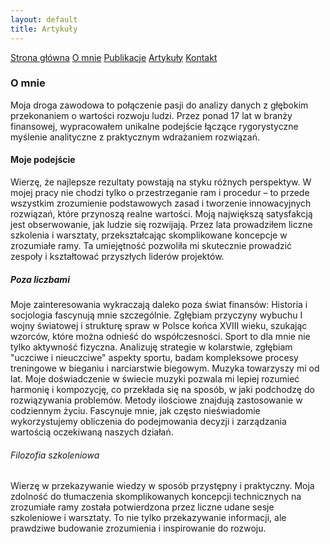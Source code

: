 ```yaml
---
layout: default
title: Artykuły
---
```

<div id="myMenu">
  <a href="/" class="menu-option">Strona główna</a>
  <a href="/about" class="menu-option">O mnie</a>
  <a href="/publications" class="menu-option">Publikacje</a>
  <a href="/articles" class="menu-option">Artykuły</a>
  <a href="/contact" class="menu-option">Kontakt</a>
</div>

<div class="square"></div>
<div class="square1"></div>
<div class="square2"></div>
<div class="square-big"></div>

### O mnie
Moja droga zawodowa to połączenie pasji do analizy danych z głębokim przekonaniem o wartości rozwoju ludzi. Przez ponad 17 lat w branży finansowej, wypracowałem unikalne podejście łączące rygorystyczne myślenie analityczne z praktycznym wdrażaniem rozwiązań.
#### Moje podejście
Wierzę, że najlepsze rezultaty powstają na styku różnych perspektyw. W mojej pracy nie chodzi tylko o przestrzeganie ram i procedur – to przede wszystkim zrozumienie podstawowych zasad i tworzenie innowacyjnych rozwiązań, które przynoszą realne wartości.
Moją największą satysfakcją jest obserwowanie, jak ludzie się rozwijają. Przez lata prowadziłem liczne szkolenia i warsztaty, przekształcając skomplikowane koncepcje w zrozumiałe ramy. Ta umiejętność pozwoliła mi skutecznie prowadzić zespoły i kształtować przyszłych liderów projektów.
##### Poza liczbami
Moje zainteresowania wykraczają daleko poza świat finansów:
Historia i socjologia fascynują mnie szczególnie. Zgłębiam przyczyny wybuchu I wojny światowej i strukturę spraw w Polsce końca XVIII wieku, szukając wzorców, które można odnieść do współczesności.
Sport to dla mnie nie tylko aktywność fizyczna. Analizuję strategie w kolarstwie, zgłębiam "uczciwe i nieuczciwe" aspekty sportu, badam kompleksowe procesy treningowe w bieganiu i narciarstwie biegowym.
Muzyka towarzyszy mi od lat. Moje doświadczenie w świecie muzyki pozwala mi lepiej rozumieć harmonię i kompozycję, co przekłada się na sposób, w jaki podchodzę do rozwiązywania problemów.
Metody ilościowe znajdują zastosowanie w codziennym życiu. Fascynuje mnie, jak często nieświadomie wykorzystujemy obliczenia do podejmowania decyzji i zarządzania wartością oczekiwaną naszych działań.
###### Filozofia szkoleniowa
Wierzę w przekazywanie wiedzy w sposób przystępny i praktyczny. Moja zdolność do tłumaczenia skomplikowanych koncepcji technicznych na zrozumiałe ramy została potwierdzona przez liczne udane sesje szkoleniowe i warsztaty. To nie tylko przekazywanie informacji, ale prawdziwe budowanie zrozumienia i inspirowanie do rozwoju.
